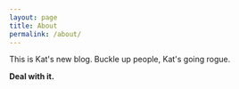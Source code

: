 ```yaml
---
layout: page
title: About
permalink: /about/
---
```


This is Kat's new blog.  Buckle up people, Kat's going rogue.

**Deal with it.**
